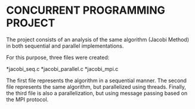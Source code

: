 # CONCURRENT PROGRAMMING PROJECT

The project consists of an analysis of the same algorithm (Jacobi Method) in both sequential and parallel implementations.

For this purpose, three files were created:

*jacobi_seq.c
*jacobi_parallel.c
*jacobi_mpi.c

The first file represents the algorithm in a sequential manner. The second file represents the same algorithm, but parallelized using threads. Finally, the third file is also a parallelization, but using message passing based on the MPI protocol.

